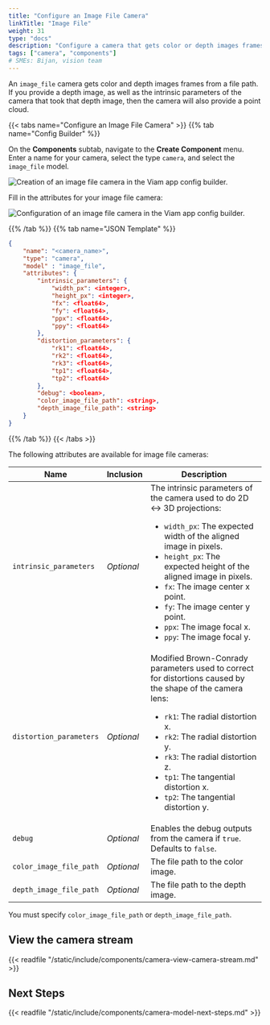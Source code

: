 ```yaml
---
title: "Configure an Image File Camera"
linkTitle: "Image File"
weight: 31
type: "docs"
description: "Configure a camera that gets color or depth images frames from a file path."
tags: ["camera", "components"]
# SMEs: Bijan, vision team
---
```


An `image_file` camera gets color and depth images frames from a file path.
If you provide a depth image, as well as the intrinsic parameters of the camera that took that depth image, then the camera will also provide a point cloud.

{{< tabs name="Configure an Image File Camera" >}}
{{% tab name="Config Builder" %}}

On the **Components** subtab, navigate to the **Create Component** menu.
Enter a name for your camera, select the type `camera`, and select the `image_file` model.

<img src="../img/create-image-file.png" alt="Creation of an image file camera in the Viam app config builder." style="max-width:500px" />

Fill in the attributes for your image file camera:

<img src="../img/configure-image-file.png" alt="Configuration of an image file camera in the Viam app config builder." />

{{% /tab %}}
{{% tab name="JSON Template" %}}

```json {class="line-numbers linkable-line-numbers"}
{
    "name": "<camera_name>",
    "type": "camera",
    "model" : "image_file",
    "attributes": {
        "intrinsic_parameters": {
            "width_px": <integer>,
            "height_px": <integer>,
            "fx": <float64>,
            "fy": <float64>,
            "ppx": <float64>,
            "ppy": <float64>
        },
        "distortion_parameters": {
            "rk1": <float64>,
            "rk2": <float64>,
            "rk3": <float64>,
            "tp1": <float64>,
            "tp2": <float64>
        },
        "debug": <boolean>,
        "color_image_file_path": <string>,
        "depth_image_file_path": <string>
    }
}
```

{{% /tab %}}
{{< /tabs >}}

The following attributes are available for image file cameras:

| Name | Inclusion | Description |
| ---- | --------- | ----------- |
| `intrinsic_parameters` | *Optional* | The intrinsic parameters of the camera used to do 2D <-> 3D projections: <ul> <li> <code>width_px</code>: The expected width of the aligned image in pixels. </li> <li> <code>height_px</code>: The expected height of the aligned image in pixels. </li> <li> <code>fx</code>: The image center x point. </li> <li> <code>fy</code>: The image center y point. </li> <li> <code>ppx</code>: The image focal x. </li> <li> <code>ppy</code>: The image focal y. </li> </ul> |
| `distortion_parameters` | *Optional* | Modified Brown-Conrady parameters used to correct for distortions caused by the shape of the camera lens: <ul> <li> <code>rk1</code>: The radial distortion x. </li> <li> <code>rk2</code>: The radial distortion y. </li> <li> <code>rk3</code>: The radial distortion z. </li> <li> <code>tp1</code>: The tangential distortion x. </li> <li> <code>tp2</code>: The tangential distortion y. </li> </ul> |
| `debug` | *Optional* | Enables the debug outputs from the camera if `true`. Defaults to `false`. |
| `color_image_file_path` | *Optional* | The file path to the color image. |
| `depth_image_file_path` | *Optional* | The file path to the depth image. |

You must specify `color_image_file_path` or `depth_image_file_path`.

## View the camera stream

{{< readfile "/static/include/components/camera-view-camera-stream.md" >}}

## Next Steps

{{< readfile "/static/include/components/camera-model-next-steps.md" >}}

